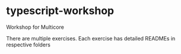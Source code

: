# typescript-workshop
Workshop for Multicore

There are multiple exercises. Each exercise has detailed READMEs in respective folders